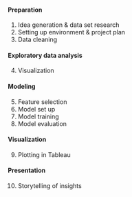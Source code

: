 #### Preparation
1. Idea generation & data set research
2. Setting up environment & project plan 
3. Data cleaning

#### Exploratory data analysis
4. Visualization

#### Modeling
5. Feature selection
6. Model set up
7. Model training 
8. Model evaluation 

#### Visualization
9. Plotting in Tableau 

#### Presentation 
10. Storytelling of insights
